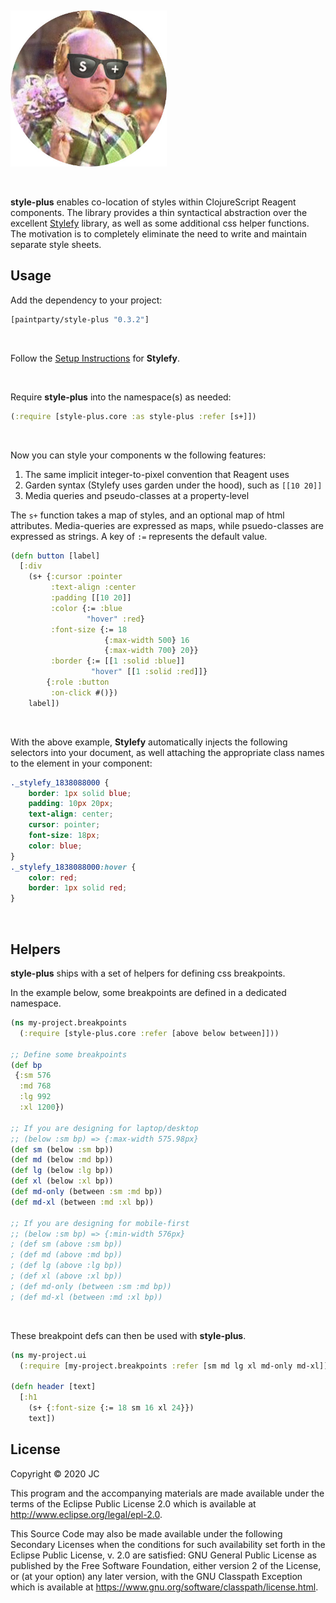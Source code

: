 &nbsp;

<img width=250 src="s+logo.jpg"/>

&nbsp;

**style-plus** enables co-location of styles within ClojureScript Reagent components. The library provides a thin syntactical abstraction over the excellent [Stylefy](https://github.com/Jarzka/stylefy) library, as well as some additional css helper functions. The motivation is to completely eliminate the need to write and maintain separate style sheets.

## Usage
Add the dependency to your project:
```Clojure
[paintparty/style-plus "0.3.2"]
```
&nbsp;

Follow the [Setup Instructions](https://github.com/Jarzka/stylefy#setup) for **Stylefy**.

&nbsp;

Require **style-plus** into the namespace(s) as needed:
```Clojure
(:require [style-plus.core :as style-plus :refer [s+]])
```

&nbsp;

Now you can style your components w the following features:
1) The same implicit integer-to-pixel convention that Reagent uses
2) Garden syntax (Stylefy uses garden under the hood), such as `[[10 20]]`
3) Media queries and pseudo-classes at a property-level

The `s+` function takes a map of styles, and an optional map of html attributes. Media-queries are expressed as maps, while psuedo-classes are expressed as strings. A key of `:=` represents the default value.

```Clojure
(defn button [label]
  [:div
    (s+ {:cursor :pointer
         :text-align :center
         :padding [[10 20]]
         :color {:= :blue
                 "hover" :red}
         :font-size {:= 18
                     {:max-width 500} 16
                     {:max-width 700} 20}}
         :border {:= [[1 :solid :blue]]
                  "hover" [[1 :solid :red]]}
        {:role :button
         :on-click #()})
    label])
```

&nbsp;

With the above example, **Stylefy** automatically injects the following selectors into your document, as well attaching the appropriate class names to the element in your component:
```css
._stylefy_1838088000 {
    border: 1px solid blue;
    padding: 10px 20px;
    text-align: center;
    cursor: pointer;
    font-size: 18px;
    color: blue;
}
._stylefy_1838088000:hover {
    color: red;
    border: 1px solid red;
}
```
&nbsp;

## Helpers

**style-plus** ships with a set of helpers for defining css breakpoints.

In the example below, some breakpoints are defined in a dedicated namespace.
```Clojure
(ns my-project.breakpoints
  (:require [style-plus.core :refer [above below between]]))

;; Define some breakpoints
(def bp
 {:sm 576
  :md 768
  :lg 992
  :xl 1200})

;; If you are designing for laptop/desktop
;; (below :sm bp) => {:max-width 575.98px}
(def sm (below :sm bp))
(def md (below :md bp))
(def lg (below :lg bp))
(def xl (below :xl bp))
(def md-only (between :sm :md bp))
(def md-xl (between :md :xl bp))

;; If you are designing for mobile-first
;; (below :sm bp) => {:min-width 576px}
; (def sm (above :sm bp))
; (def md (above :md bp))
; (def lg (above :lg bp))
; (def xl (above :xl bp))
; (def md-only (between :sm :md bp))
; (def md-xl (between :md :xl bp))
```

&nbsp;

These breakpoint defs can then be used with **style-plus**.
```Clojure
(ns my-project.ui
  (:require [my-project.breakpoints :refer [sm md lg xl md-only md-xl]]))

(defn header [text]
  [:h1
    (s+ {:font-size {:= 18 sm 16 xl 24}})
    text])
```




## License

Copyright © 2020 JC

This program and the accompanying materials are made available under the
terms of the Eclipse Public License 2.0 which is available at
http://www.eclipse.org/legal/epl-2.0.

This Source Code may also be made available under the following Secondary
Licenses when the conditions for such availability set forth in the Eclipse
Public License, v. 2.0 are satisfied: GNU General Public License as published by
the Free Software Foundation, either version 2 of the License, or (at your
option) any later version, with the GNU Classpath Exception which is available
at https://www.gnu.org/software/classpath/license.html.
